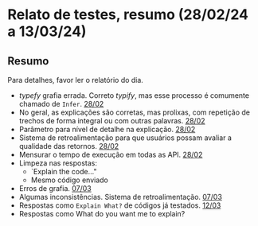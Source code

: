 # Relato de testes, resumo (28/02/24 a 13/03/24)

## Resumo

Para detalhes, favor ler o relatório do dia.

- _typefy_ grafia errada. Correto _typify_, mas esse processo é comumente chamado de `Infer`. [28/02](../../24-02/28/relatorio-24-02-28.md)
- No geral, as explicações são corretas, mas prolixas, com repetição de trechos de forma integral ou com outras palavras. [28/02](../../24-02/28/relatorio-24-02-28.md)
- Parâmetro para nível de detalhe na explicação. [28/02](../../24-02/28/relatorio-24-02-28.md)
- Sistema de retroalimentação para que usuários possam avaliar a qualidade das retornos. [28/02](../../24-02/28/relatorio-24-02-28.md)
- Mensurar o tempo de execução em todas as API. [28/02](../../24-02/28/relatorio-24-02-28.md)
- Limpeza nas respostas:
  - `Explain the code..."
  - Mesmo código enviado
- Erros de grafia. [07/03](../../24-02/28/relatorio-24-07-03.md)
- Algumas inconsistências. Sistema de retroalimentação. [07/03](../../24-02/28/relatorio-24-07-03.md)
- Respostas como `Explain What?` de códigos já testados. [12/03](../../24-02/28/relatorio-24-07-12.md)
- Respostas como What do you want me to explain?
